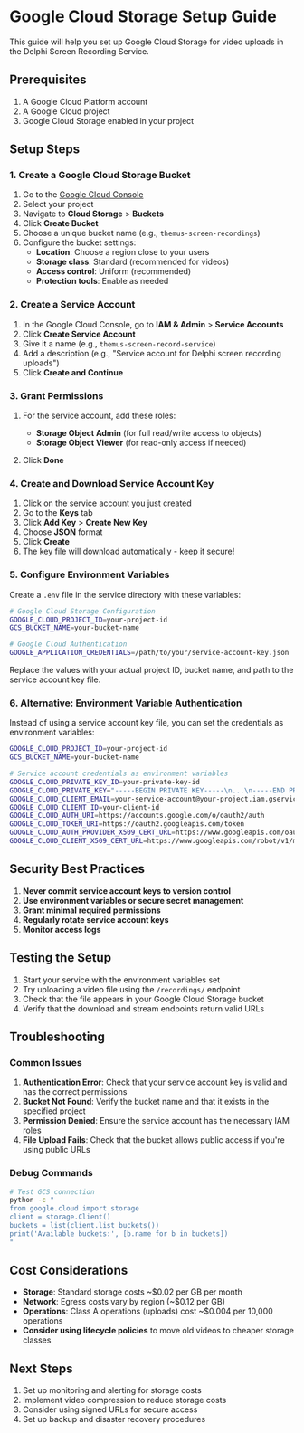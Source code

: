 # Google Cloud Storage Setup Guide

This guide will help you set up Google Cloud Storage for video uploads in the Delphi Screen Recording Service.

## Prerequisites

1. A Google Cloud Platform account
2. A Google Cloud project
3. Google Cloud Storage enabled in your project

## Setup Steps

### 1. Create a Google Cloud Storage Bucket

1. Go to the [Google Cloud Console](https://console.cloud.google.com/)
2. Select your project
3. Navigate to **Cloud Storage** > **Buckets**
4. Click **Create Bucket**
5. Choose a unique bucket name (e.g., `themus-screen-recordings`)
6. Configure the bucket settings:
   - **Location**: Choose a region close to your users
   - **Storage class**: Standard (recommended for videos)
   - **Access control**: Uniform (recommended)
   - **Protection tools**: Enable as needed

### 2. Create a Service Account

1. In the Google Cloud Console, go to **IAM & Admin** > **Service Accounts**
2. Click **Create Service Account**
3. Give it a name (e.g., `themus-screen-record-service`)
4. Add a description (e.g., "Service account for Delphi screen recording uploads")
5. Click **Create and Continue**

### 3. Grant Permissions

1. For the service account, add these roles:
   - **Storage Object Admin** (for full read/write access to objects)
   - **Storage Object Viewer** (for read-only access if needed)

2. Click **Done**

### 4. Create and Download Service Account Key

1. Click on the service account you just created
2. Go to the **Keys** tab
3. Click **Add Key** > **Create New Key**
4. Choose **JSON** format
5. Click **Create**
6. The key file will download automatically - keep it secure!

### 5. Configure Environment Variables

Create a `.env` file in the service directory with these variables:

```bash
# Google Cloud Storage Configuration
GOOGLE_CLOUD_PROJECT_ID=your-project-id
GCS_BUCKET_NAME=your-bucket-name

# Google Cloud Authentication
GOOGLE_APPLICATION_CREDENTIALS=/path/to/your/service-account-key.json
```

Replace the values with your actual project ID, bucket name, and path to the service account key file.

### 6. Alternative: Environment Variable Authentication

Instead of using a service account key file, you can set the credentials as environment variables:

```bash
GOOGLE_CLOUD_PROJECT_ID=your-project-id
GCS_BUCKET_NAME=your-bucket-name

# Service account credentials as environment variables
GOOGLE_CLOUD_PRIVATE_KEY_ID=your-private-key-id
GOOGLE_CLOUD_PRIVATE_KEY="-----BEGIN PRIVATE KEY-----\n...\n-----END PRIVATE KEY-----\n"
GOOGLE_CLOUD_CLIENT_EMAIL=your-service-account@your-project.iam.gserviceaccount.com
GOOGLE_CLOUD_CLIENT_ID=your-client-id
GOOGLE_CLOUD_AUTH_URI=https://accounts.google.com/o/oauth2/auth
GOOGLE_CLOUD_TOKEN_URI=https://oauth2.googleapis.com/token
GOOGLE_CLOUD_AUTH_PROVIDER_X509_CERT_URL=https://www.googleapis.com/oauth2/v1/certs
GOOGLE_CLOUD_CLIENT_X509_CERT_URL=https://www.googleapis.com/robot/v1/metadata/x509/your-service-account%40your-project.iam.gserviceaccount.com
```

## Security Best Practices

1. **Never commit service account keys to version control**
2. **Use environment variables or secure secret management**
3. **Grant minimal required permissions**
4. **Regularly rotate service account keys**
5. **Monitor access logs**

## Testing the Setup

1. Start your service with the environment variables set
2. Try uploading a video file using the `/recordings/` endpoint
3. Check that the file appears in your Google Cloud Storage bucket
4. Verify that the download and stream endpoints return valid URLs

## Troubleshooting

### Common Issues

1. **Authentication Error**: Check that your service account key is valid and has the correct permissions
2. **Bucket Not Found**: Verify the bucket name and that it exists in the specified project
3. **Permission Denied**: Ensure the service account has the necessary IAM roles
4. **File Upload Fails**: Check that the bucket allows public access if you're using public URLs

### Debug Commands

```bash
# Test GCS connection
python -c "
from google.cloud import storage
client = storage.Client()
buckets = list(client.list_buckets())
print('Available buckets:', [b.name for b in buckets])
"
```

## Cost Considerations

- **Storage**: Standard storage costs ~$0.02 per GB per month
- **Network**: Egress costs vary by region (~$0.12 per GB)
- **Operations**: Class A operations (uploads) cost ~$0.004 per 10,000 operations
- **Consider using lifecycle policies** to move old videos to cheaper storage classes

## Next Steps

1. Set up monitoring and alerting for storage costs
2. Implement video compression to reduce storage costs
3. Consider using signed URLs for secure access
4. Set up backup and disaster recovery procedures 
